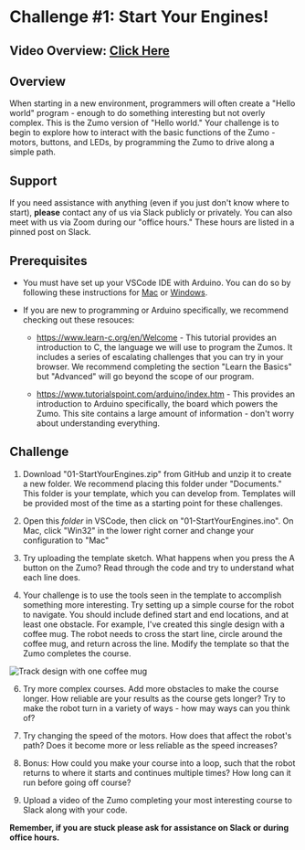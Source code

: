# Challenge #1: Start Your Engines!

## Video Overview: [Click Here](https://drive.google.com/file/d/1qaBay04gGvzOlfpG49dDE3zbFJk2_C-8/view?usp=sharing)

## Overview

When starting in a new environment, programmers will often create a "Hello world" program - enough to do something interesting but not overly complex. This is the Zumo version of "Hello world." Your challenge is to begin to explore how to interact with the basic functions of the Zumo - motors, buttons, and LEDs, by programming the Zumo to drive along a simple path.

## Support

If you need assistance with anything (even if you just don't know where to start), **please** contact any of us via Slack publicly or privately. You can also meet with us via Zoom during our "office hours." These hours are listed in a pinned post on Slack.

## Prerequisites

* You must have set up your VSCode IDE with Arduino. You can do so by following these instructions for [Mac](https://docs.google.com/presentation/d/1cyeOuGeWGI4tj6PQgyC6Zz0o6Nv5z3nh0UwPVeGp7-I/edit?usp=sharing) or [Windows](https://docs.google.com/presentation/d/1y6T2atl-b8Y2t-8qAfPKwe7EO9_AVQGZKfdK217bZew/edit?usp=sharing).

* If you are new to programming or Arduino specifically, we recommend checking out these resouces:

    * https://www.learn-c.org/en/Welcome - This tutorial provides an introduction to C, the language we will use to program the Zumos. It includes a series of escalating challenges that you can try in your browser. We recommend completing the section "Learn the Basics" but "Advanced" will go beyond the scope of our program.

    * https://www.tutorialspoint.com/arduino/index.htm - This provides an introduction to Arduino specifically, the board which powers the Zumo. This site contains a large amount of information - don't worry about understanding everything.

## Challenge

1. Download "01-StartYourEngines.zip" from GitHub and unzip it to create a new folder. We recommend placing this folder under "Documents." This folder is your template, which you can develop from. Templates will be provided most of the time as a starting point for these challenges.

2. Open this *folder* in VSCode, then click on "01-StartYourEngines.ino". On Mac, click "Win32" in the lower right corner and change your configuration to "Mac"

3. Try uploading the template sketch. What happens when you press the A button on the Zumo? Read through the code and try to understand what each line does.

4. Your challenge is to use the tools seen in the template to accomplish something more interesting. Try setting up a simple course for the robot to navigate. You should include defined start and end locations, and at least one obstacle. For example, I've created this single design with a coffee mug. The robot needs to cross the start line, circle around the coffee mug, and return across the line. Modify the template so that the Zumo completes the course.

![Track design with one coffee mug](https://raw.githubusercontent.com/Mechanical-Advantage/Training2020/master/resources/01-simplecourse.jpg)

6. Try more complex courses. Add more obstacles to make the course longer. How reliable are your results as the course gets longer? Try to make the robot turn in a variety of ways - how may ways can you think of?

7. Try changing the speed of the motors. How does that affect the robot's path? Does it become more or less reliable as the speed increases?

8. Bonus: How could you make your course into a loop, such that the robot returns to where it starts and continues multiple times? How long can it run before going off course?

9. Upload a video of the Zumo completing your most interesting course to Slack along with your code.

**Remember, if you are stuck please ask for assistance on Slack or during office hours.**
